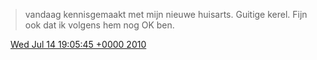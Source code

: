 > vandaag kennisgemaakt met mijn nieuwe huisarts\. Guitige kerel\. Fijn ook dat ik volgens hem nog OK ben\.

<img src="../../media/tweet.ico" width="12" /> [Wed Jul 14 19:05:45 +0000 2010](https://twitter.com/DromerDenker/status/18541699659)